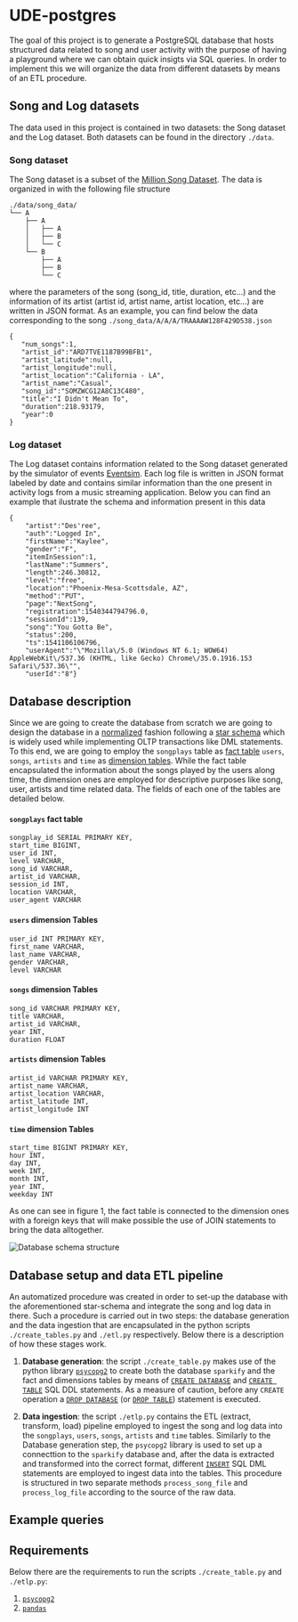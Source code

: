 # UDE-postgres

The goal of this project is to generate a PostgreSQL database that hosts structured data related to song and user activity with the purpose of having a playground where we can obtain quick insigts via SQL queries. In order to implement this we will organize the data from different datasets by means of an ETL procedure.

## Song and Log datasets

The data used in this project is contained in two datasets: the Song dataset and the Log dataset. Both datasets can be found in the directory `./data`. 

### Song dataset

The Song dataset is a subset of the [Million Song Dataset](http://millionsongdataset.com). The data is organized in with the following file structure 

```
./data/song_data/
└── A
    ├── A
    │   ├── A
    │   ├── B
    │   └── C
    └── B
        ├── A
        ├── B
        └── C
```

where the parameters of the song (song_id, title, duration, etc...) and the information of its artist (artist id, artist name, artist location, etc...) are written in JSON format. As an example, you can find below the data corresponding to the song `./song_data/A/A/A/TRAAAAW128F429D538.json`

```
{
   "num_songs":1,
   "artist_id":"ARD7TVE1187B99BFB1",
   "artist_latitude":null,
   "artist_longitude":null,
   "artist_location":"California - LA",
   "artist_name":"Casual",
   "song_id":"SOMZWCG12A8C13C480",
   "title":"I Didn't Mean To",
   "duration":218.93179,
   "year":0
}
```

### Log dataset

The Log dataset contains information related to the Song dataset generated by the simulator of events [Eventsim](https://github.com/Interana/eventsim). Each log file is written in JSON format labeled by date and contains similar information than the one present in activity logs from a music streaming application.  Below you can find an example that ilustrate the schema and information present in this data 

```
{
    "artist":"Des'ree",
    "auth":"Logged In", 
    "firstName":"Kaylee",
    "gender":"F",
    "itemInSession":1,
    "lastName":"Summers",
    "length":246.30812,
    "level":"free",
    "location":"Phoenix-Mesa-Scottsdale, AZ",
    "method":"PUT",
    "page":"NextSong",
    "registration":1540344794796.0,
    "sessionId":139,
    "song":"You Gotta Be",
    "status":200,
    "ts":1541106106796,
    "userAgent":"\"Mozilla\/5.0 (Windows NT 6.1; WOW64) AppleWebKit\/537.36 (KHTML, like Gecko) Chrome\/35.0.1916.153 Safari\/537.36\"",
    "userId":"8"}
```

## Database description

Since we are going to create the database from scratch we are going to design the database in a [normalized](https://en.wikipedia.org/wiki/Database_normalization) fashion following a [star schema](https://www.guru99.com/star-snowflake-data-warehousing.html) which is widely used while implementing OLTP transactions like DML statements. 
To this end, we are going to employ the `songplays` table as [fact table](https://en.wikipedia.org/wiki/Fact_table) `users`, `songs`, `artists` and `time` as [dimension tables](https://en.wikipedia.org/wiki/Dimension_(data_warehouse)). While the fact table encapsulated the information about the songs played by the users along time, the dimension ones are employed for descriptive purposes like song, user, artists and time related data. The fields of each one of the tables are detailed below.

#### `songplays` fact table

```
songplay_id SERIAL PRIMARY KEY,
start_time BIGINT, 
user_id INT, 
level VARCHAR, 
song_id VARCHAR, 
artist_id VARCHAR, 
session_id INT, 
location VARCHAR, 
user_agent VARCHAR
```

#### `users` dimension Tables

```
user_id INT PRIMARY KEY,
first_name VARCHAR,
last_name VARCHAR,
gender VARCHAR,
level VARCHAR
```

#### `songs` dimension Tables

```
song_id VARCHAR PRIMARY KEY,
title VARCHAR,
artist_id VARCHAR,
year INT,
duration FLOAT
```

#### `artists` dimension Tables

```
artist_id VARCHAR PRIMARY KEY,
artist_name VARCHAR,
artist_location VARCHAR,
artist_latitude INT,
artist_longitude INT
````

#### `time` dimension Tables

```
start_time BIGINT PRIMARY KEY,
hour INT,
day INT,
week INT,
month INT,
year INT,
weekday INT
```

As one can see in figure 1, the fact table is connected to the dimension ones with a foreign keys that will make possible the use of JOIN statements to bring the data alltogether. 

![Database schema structure](./fig/star.png)

## Database setup and data ETL pipeline

An automatized procedure was created in order to set-up the database with the aforementioned star-schema and integrate the song and log data in there. Such a procedure is carried out in two steps: the database generation and the data ingestion that are encapsulated in the python scripts `./create_tables.py` and `./etl.py` respectively. Below there is a description of how these stages work. 

1. **Database generation**: the script `./create_table.py` makes use of the python library [`psycopg2`](https://www.psycopg.org/docs/) to create both the database `sparkify` and the fact and dimensions tables by means of [`CREATE DATABASE`](https://www.postgresql.org/docs/9.0/sql-createdatabase.html) and [`CREATE TABLE`](https://www.postgresql.org/docs/10/sql-createtable.html) SQL DDL statements. As a measure of caution, before any `CREATE` operation a [`DROP DATABASE`](https://www.postgresql.org/docs/9.0/sql-dropdatabase.html) (or [`DROP TABLE`](https://www.postgresql.org/docs/10/sql-droptable.html)) statement is executed.

2. **Data ingestion**: the script `./etlp.py` contains the ETL (extract, transform, load) pipeline employed to ingest the song and log data into the `songplays`, `users`, `songs`, `artists` and `time` tables. Similarly to the Database generation step, the `psycopg2` library is used to set up a connecttion to the `sparkify` database and, after the data is extracted and transformed into the correct format, different [`INSERT`](https://www.postgresql.org/docs/current/sql-insert.html) SQL DML statements are employed to ingest data into the tables. This procedure is structured in two separate methods `process_song_file` and `process_log_file` according to the source of the raw data.

## Example queries

## Requirements

Below there are the requirements to run the scripts `./create_table.py` and `./etlp.py`:

1. [`psycopg2`](https://www.psycopg.org/docs/)
2. [`pandas`](https://pandas.pydata.org/)


